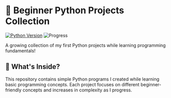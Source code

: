# 🐍 Beginner Python Projects Collection

[![Python Version](https://img.shields.io/badge/python-3.8%2B-blue)](https://www.python.org/)
![Progress](https://img.shields.io/badge/progress-ongoing-yellowgreen)

A growing collection of my first Python projects while learning programming fundamentals!

## 🌟 What's Inside?

This repository contains simple Python programs I created while learning basic programming concepts. Each project focuses on different beginner-friendly concepts and increases in complexity as I progress.
